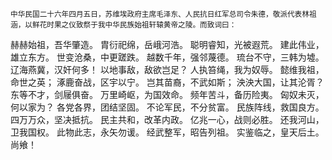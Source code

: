 <small>中华民国二十六年四月五日，苏维埃政府主席毛泽东、人民抗日红军总司令朱德，敬派代表林祖涵，以鲜花时果之仪致祭于我中华民族始祖轩辕黄帝之陵。而致词曰：</small>

赫赫始祖，吾华肇造。
胄衍祀绵，岳峨河浩。
聪明睿知，光被遐荒。
建此伟业，雄立东方。
世变沧桑，中更蹉跌。
越数千年，强邻蔑德。
琉台不守，三韩为墟。
辽海燕冀，汉奸何多！
以地事敌，敌欲岂足？
人执笞绳，我为奴辱。
懿维我祖，命世之英；
涿鹿奋战，区宇以宁。
岂其苗裔，不武如斯；
泱泱大国，让其沦胥？
东等不才，剑屦俱奋。
万里崎岖，为国效命。
频年苦斗，备历险夷。
匈奴未灭，何以家为？
各党各界，团结坚固。
不论军民，不分贫富。
民族阵线，救国良方。
四万万众，坚决抵抗。
民主共和，改革内政。
亿兆一心，战则必胜。
还我河山，卫我国权。
此物此志，永矢勿谖。
经武整军，昭告列祖。
实鉴临之，皇天后土。
尚飨！